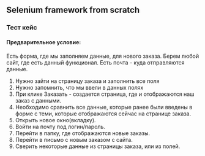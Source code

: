 ## Selenium framework from scratch

### Тест кейс

#### Предварительное условие:
Есть форма, где мы заполняем данные, для нового заказа. Берем любой
сайт, где есть данный функционал.
Есть почта - куда отправляются данные.
1. Нужно зайти на страницу заказа и заполнить все поля
2. Нужно запомнить, что мы ввели в данных полях
3. При клике Заказать - создается страница, где и отображаются наш заказ с данными.
4. Необходимо сравнить все данные, которые ранее были введены в форме с теми,
   которые отображаются сейчас на странице заказа.
5. Открыть новое окно(вкладку).
6. Войти на почту под логин/пароль.
7. Перейти в папку, где отображаются новые заказы.
8. Перейти в письмо с новым заказом с сайта.
9. Сверить некоторые данные из страницы заказа, или из полей.